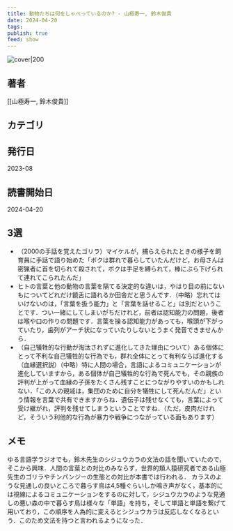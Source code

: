 ```yaml
---
title: 動物たちは何をしゃべっているのか? - 山極寿一, 鈴木俊貴
date: 2024-04-20
tags: 
publish: true
feed: show
---
```

![cover|200](http://books.google.com/books/content?id=QJ4C0AEACAAJ&printsec=frontcover&img=1&zoom=1&source=gbs_api)
## 著者
[[山極寿一, 鈴木俊貴]]
## カテゴリ

## 発行日
2023-08
## 読書開始日
2024-04-20

## 3選
 - （2000の手話を覚えたゴリラ）マイケルが，捕らえられたときの様子を飼育員に手話で語り始めた「ボクは群れで暮らしていたんだけど，お母さんは密猟者に首を切られて殺されて，ボクは手足を縛られて，棒にぶら下げられて連れてこられたんだ」
 - ヒトの言葉と他の動物の言葉を隔てる決定的な違いは，やはり目の前にないもについてどれだけ饒舌に語れるか田舎だと思うんです．（中略）忘れてはいけないのは，「言葉を扱う能力」と「言葉を話せること」は別だということです．つい一緒にしてしまいがちだけれど，前者は認知能力の問題，後者は喉や口の作りの問題です．言葉を操る認知能力があっても，喉頭が下がっていたり，歯列がアーチ状になっていたりしないとうまく発音できませんから．
 - （自己犠牲的な行動が淘汰されずに進化してきた理由について）ある個体にとって不利な自己犠牲的な行為でも，群れ全体にとって有利ならば進化する（血縁選択説）（中略）特に人間の場合，言語によるコミュニケーションが進化していますから，ある個体が自己犠牲的な行為で死んでも，その親族の評判が上がって血縁の子孫をたくさん残すことにつながりやすいのかもしれない．「この人の親戚は，集団のために自分を犠牲にして死んだんだ」という情報を言葉で共有できますからね．遺伝子は残せなくても，言葉によって受け継がれ，評判を残せてしまうということですね．（ただ，皮肉だけれど，そういう利他的な行為が暴力や戦争につながっている面もあります）
## メモ
ゆる言語学ラジオでも，鈴木先生のシジュウカラの文法の話を聞いていたので，そこから興味．人間の言葉との対比のみならず，世界的類人猿研究者である山極先生のゴリラやチンパンジーの生態との対比が本書では行われる．
カラスのような見通しの良いところで暮らす鳥は4,5種ぐらいしか鳴き声がなく，基本的には視線によるコミュニケーションをするのに対して，シジュウカラのような見通しの悪い森の中で暮らす鳥は様々な「単語」を持ち，そして単語と単語を繋げて用いており，この順序を人為的に変えるとシジュウカラは反応しなくなるという．このため文法を持つと言われるようになった．
